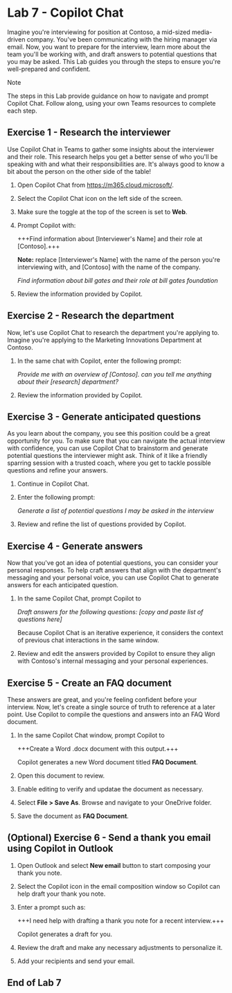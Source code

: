 # Lab 7 - Copilot Chat

Imagine you're interviewing for position at Contoso, a mid-sized media-driven company. You've been communicating with the hiring manager via email. Now, you want to prepare for the interview, learn more about the team you'll be working with, and draft answers to potential questions that you may be asked. This Lab guides you through the steps to ensure you're well-prepared and confident.

> [!NOTE]
> The steps in this Lab provide guidance on how to navigate and prompt Copilot Chat. Follow along, using your own Teams resources to complete each step.

## Exercise 1 - Research the interviewer

Use Copilot Chat in Teams to gather some insights about the interviewer and their role. This research helps you get a better sense of who you'll be speaking with and what their responsibilities are. It's always good to know a bit about the person on the other side of the table!

1.  Open Copilot Chat from https://m365.cloud.microsoft/.

1.  Select the Copilot Chat icon on the left side of the screen.

1. Make sure the toggle at the top of the screen is set to **Web**.

1. Prompt Copilot with:

    +++Find information about [Interviewer's Name] and their role at [Contoso].+++

    **Note:** replace [Interviewer's Name] with the name of the person you're interviewing with, and [Contoso] with the name of the company.

   *Find information about bill gates and their role at bill gates foundation*

1. Review the information provided by Copilot.

## Exercise 2 - Research the department

Now, let's use Copilot Chat to research the department you're applying to. Imagine you're applying to the Marketing Innovations Department at Contoso.

1. In the same chat with Copilot, enter the following prompt:

    *Provide me with an overview of [Contoso]. can you tell me anything about their [research] department?*

1. Review the information provided by Copilot.

## Exercise 3 - Generate anticipated questions

As you learn about the company, you see this position could be a great opportunity for you. To make sure that you can navigate the actual interview with confidence, you can use Copilot Chat to brainstorm and generate potential questions the interviewer might ask. Think of it like a friendly sparring session with a trusted coach, where you get to tackle possible questions and refine your answers.

1. Continue in Copilot Chat.

1. Enter the following prompt:

    *Generate a list of potential questions I may be asked in the interview*

1. Review and refine the list of questions provided by Copilot.

## Exercise 4 - Generate answers

Now that you've got an idea of potential questions, you can consider your personal responses. To help craft answers that align with the department's messaging and your personal voice, you can use Copilot Chat to generate answers for each anticipated question.

1. In the same Copilot Chat, prompt Copilot to

    *Draft answers for the following questions: [copy and paste list of questions here]*

    Because Copilot Chat is an iterative experience, it considers the context of previous chat interactions in the same window.

1. Review and edit the answers provided by Copilot to ensure they align with Contoso's internal messaging and your personal experiences.

## Exercise 5 - Create an FAQ document

These answers are great, and you're feeling confident before your interview. Now, let's create a single source of truth to reference at a later point. Use Copilot to compile the questions and answers into an FAQ Word document.

1. In the same Copilot Chat window, prompt Copilot to 

    +++Create a Word .docx document with this output.+++

    Copilot generates a new Word document titled **FAQ Document**.

1. Open this document to review.

1. Enable editing to verify and updatae the document as necessary. 

1. Select **File > Save As**. Browse and navigate to your OneDrive folder.

1. Save the document as **FAQ Document**.
   
## (Optional) Exercise 6 - Send a thank you email using Copilot in Outlook

1. Open Outlook and select **New email** button to start composing your thank you note.

1. Select the Copilot icon in the email composition window so Copilot can help draft your thank you note.

1. Enter a prompt such as:

    +++I need help with drafting a thank you note for a recent interview.+++

    Copilot  generates a draft for you.

1. Review the draft and make any necessary adjustments to personalize it.

1. Add your recipients and send your email.

## End of Lab 7 ##
